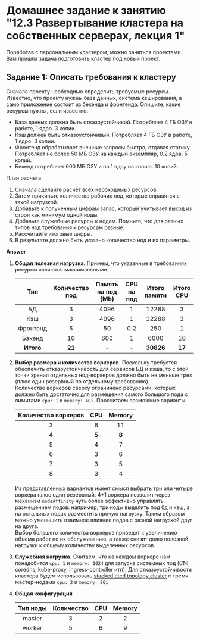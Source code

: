 # Домашнее задание к занятию "12.3 Развертывание кластера на собственных серверах, лекция 1"
Поработав с персональным кластером, можно заняться проектами. Вам пришла задача подготовить кластер под новый проект.

## Задание 1: Описать требования к кластеру
Сначала проекту необходимо определить требуемые ресурсы. Известно, что проекту нужны база данных, система кеширования, а само приложение состоит из бекенда и фронтенда. Опишите, какие ресурсы нужны, если известно:

* База данных должна быть отказоустойчивой. Потребляет 4 ГБ ОЗУ в работе, 1 ядро. 3 копии.
* Кэш должен быть отказоустойчивый. Потребляет 4 ГБ ОЗУ в работе, 1 ядро. 3 копии.
* Фронтенд обрабатывает внешние запросы быстро, отдавая статику. Потребляет не более 50 МБ ОЗУ на каждый экземпляр, 0.2 ядра. 5 копий.
* Бекенд потребляет 600 МБ ОЗУ и по 1 ядру на копию. 10 копий.


План расчета
1. Сначала сделайте расчет всех необходимых ресурсов.
2. Затем прикиньте количество рабочих нод, которые справятся с такой нагрузкой.
3. Добавьте к полученным цифрам запас, который учитывает выход из строя как минимум одной ноды.
4. Добавьте служебные ресурсы к нодам. Помните, что для разных типов нод требования к ресурсам разные.
5. Рассчитайте итоговые цифры.
6. В результате должно быть указано количество нод и их параметры.

**Answer**
  
1. __Общая полезная нагрузка.__ Примем, что указанные в требованиях ресурсы являются максимальными.
  
    | Тип      | Количество под | Память на под (Mb) |  CPU на под | Итого памяти | Итого CPU |
    | :---:    |  :---:         |       :---:        |    :---:    |     :---:    |   :--:    |
    | БД       |        3       |       4096         |      1      |     12288    |     3     |
    | Кэш      |        3       |       4096         |      1      |     12288    |     3     |
    | Фронтенд |        5       |       50           |      0.2    |     250      |     1     |
    | Бэкенд   |        10      |       600          |      1      |     6000     |     10    |
    | __Итого__|      __21__    |        -           |      -      |   __30826__  |   __17__  |


2. __Выбор размера и количества воркеров.__ Поскольку требуется обеспечить отказоустойчивость для сервисов БД и кэша, то с этой точки зрения отдельных нод-воркеров должно быть не меньше трех (плюс один резервный по отдельному требованию).  
Количество воркеров сверху ограничено ресурсами, которых должно быть достаточно для размещения самого большого пода с лимитами `cpu: 1` и `memory: 4Gi`. Просчитаем возможные варианты:
  
    | Количество воркеров | CPU | Memory |
    | :---:          | :---: | :---: | 
    | 3 | 6 | 11 |
    | __4__	| __5__	| __8__  |
    | 5	| 4	| 7  |
    | 6	| 3	| 6  |
    | 7	| 3	| 5  |
    | 8	| 3	| 4  |  
    
    Из представленных вариантов имеет смысл выбрать три или четыре воркера плюс один резервный. 4+1 воркера позволит через механизм `nodeAffinity` чуть более эффективно управлять размещением подов: например, три ноды выделить под бд и кэш, а на остальных нодах разместить прочую нагрузку. Таким образом можно уменьшить взаимное влияние подов с разной нагрузкой друг на друга.  
    Выбор большего количества воркеров приведет к увеличению объема работ по их обслуживанию, а также снизит долю полезной нагрузки к общему количеству выделенных ресурсов.

1. __Служебная нагрузка.__ Считаем, что на каждом воркере нам понадобится `cpu: 1` и `memory: 1024` для запуска системных под (CNI, coredns, kube-proxy, ingress-controller итп).
Для отказоустойчивости кластера будем использовать [stacked etcd topology cluster](https://kubernetes.io/docs/setup/production-environment/tools/kubeadm/ha-topology/#stacked-etcd-topology) с тремя мастер-нодами `cpu: 2` и `memory: 2Gi`

4. __Общая конфигурация__

    | Тип ноды | Количество | CPU | Memory |
    | :---:    | :---: | :---: | :---: | 
    | master | 3 | 2 | 2 |
    | worker | 5 | 6 | 9 |